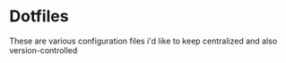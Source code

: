 # Dotfiles

These are various configuration files i'd like to keep centralized and also version-controlled
